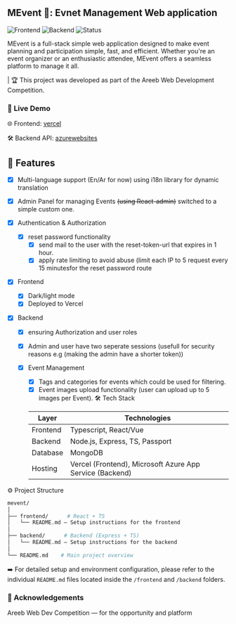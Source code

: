 ## MEvent 🎉: Evnet Management Web application

![Frontend](https://img.shields.io/badge/frontend-live-brightgreen)
![Backend](https://img.shields.io/badge/backend-API-blue)
![Status](https://img.shields.io/badge/status-active-success)

MEvent is a full-stack simple web application designed to make event planning and participation simple, fast, and efficient. Whether you're an event organizer or an enthusiastic attendee, MEvent offers a seamless platform to manage it all.

| 🏆 This project was developed as part of the Areeb Web Development Competition.

### 🔗 Live Demo

🌐 Frontend: [vercel](https://atc-01150095409.vercel.app/)

🛠️ Backend API: [azurewebsites](https://arabee-events-task-backend-g0gmf2deh5cfbsgd.francecentral-01.azurewebsites.net/api/v1/)

## 📍 Features

- [x] Multi-language support (En/Ar for now) using i18n library for dynamic translation
- [x] Admin Panel for managing Events <del>(using React-admin)</del> switched to a simple custom one.
- [x] Authentication & Authorization

  - [x] reset password functionality
    - [x] send mail to the user with the reset-token-url that expires in 1 hour.
    - [x] apply rate limiting to avoid abuse (limit each IP to 5 request every 15 minutesfor the reset password route

- [x] Frontend
  - [x] Dark/light mode
  - [x] Deployed to Vercel
- [x] Backend

  - [x] ensuring Authorization and user roles
  - [x] Admin and user have two seperate sessions (usefull for security reasons e.g (making the admin have a shorter token))
  - [x] Event Management

    - [x] Tags and categories for events which could be used for filtering.
    - [x] Event images upload functionality (user can upload up to 5 images per Event).
          🛠 Tech Stack

    | Layer    | Technologies                                             |
    | -------- | -------------------------------------------------------- |
    | Frontend | Typescript, React/Vue                                    |
    | Backend  | Node.js, Express, TS, Passport                           |
    | Database | MongoDB                                                  |
    | Hosting  | Vercel (Frontend), Microsoft Azure App Service (Backend) |

⚙️ Project Structure

```bash
mevent/
│
├── frontend/      # React + TS
│   └── README.md – Setup instructions for the frontend
│
├── backend/      # Backend (Express + TS)
│   └── README.md – Setup instructions for the backend
│
└── README.md    # Main project overview
```

➡️ For detailed setup and environment configuration, please refer to the individual ``README.md`` files located inside the ```/frontend``` and ```/backend``` folders.

### 🙏 Acknowledgements
Areeb Web Dev Competition — for the opportunity and platform

